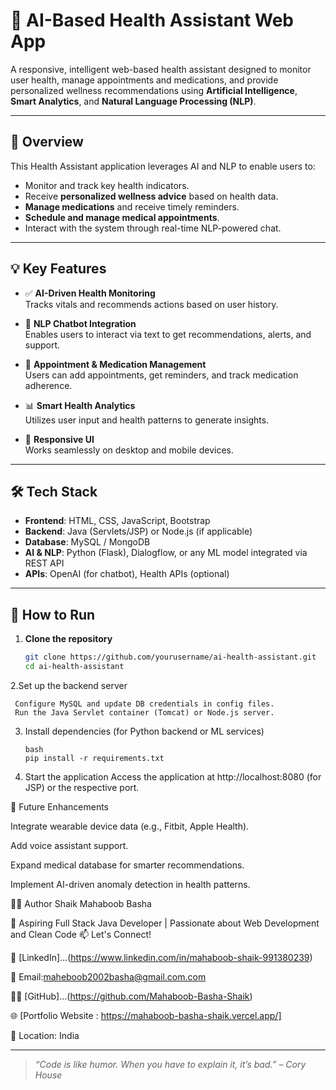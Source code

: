 # 🤖 AI-Based Health Assistant Web App

A responsive, intelligent web-based health assistant designed to monitor user health, manage appointments and medications, and provide personalized wellness recommendations using **Artificial Intelligence**, **Smart Analytics**, and **Natural Language Processing (NLP)**.

---

## 🧠 Overview

This Health Assistant application leverages AI and NLP to enable users to:

- Monitor and track key health indicators.
- Receive **personalized wellness advice** based on health data.
- **Manage medications** and receive timely reminders.
- **Schedule and manage medical appointments**.
- Interact with the system through real-time NLP-powered chat.

---

## 💡 Key Features

- ✅ **AI-Driven Health Monitoring**  
  Tracks vitals and recommends actions based on user history.

- 💬 **NLP Chatbot Integration**  
  Enables users to interact via text to get recommendations, alerts, and support.

- 📅 **Appointment & Medication Management**  
  Users can add appointments, get reminders, and track medication adherence.

- 📊 **Smart Health Analytics**  
  Utilizes user input and health patterns to generate insights.

- 📱 **Responsive UI**  
  Works seamlessly on desktop and mobile devices.

---

## 🛠️ Tech Stack

- **Frontend**: HTML, CSS, JavaScript, Bootstrap  
- **Backend**: Java (Servlets/JSP) or Node.js (if applicable)  
- **Database**: MySQL / MongoDB  
- **AI & NLP**: Python (Flask), Dialogflow, or any ML model integrated via REST API  
- **APIs**: OpenAI (for chatbot), Health APIs (optional)

---

## 🚀 How to Run

1. **Clone the repository**  
   ```bash
   git clone https://github.com/yourusername/ai-health-assistant.git
   cd ai-health-assistant
2.Set up the backend server

     Configure MySQL and update DB credentials in config files.
     Run the Java Servlet container (Tomcat) or Node.js server.

3. Install dependencies (for Python backend or ML services)

       bash
       pip install -r requirements.txt
   
5. Start the application
   Access the application at http://localhost:8080 (for JSP) or the respective port.


📌 Future Enhancements

Integrate wearable device data (e.g., Fitbit, Apple Health).

Add voice assistant support.

Expand medical database for smarter recommendations.

Implement AI-driven anomaly detection in health patterns.


👨‍💻 Author
Shaik Mahaboob Basha

💼 Aspiring Full Stack Java Developer | Passionate about Web Development and Clean Code
📫 Let's Connect!

💼 [LinkedIn]...(https://www.linkedin.com/in/mahaboob-shaik-991380239)

📧 Email:maheboob2002basha@gmail.com.com

🧑‍💻 [GitHub]...(https://github.com/Mahaboob-Basha-Shaik)

🌐 [Portfolio Website : https://mahaboob-basha-shaik.vercel.app/]

📍 Location: India

---
> _“Code is like humor. When you have to explain it, it’s bad.” – Cory House_
